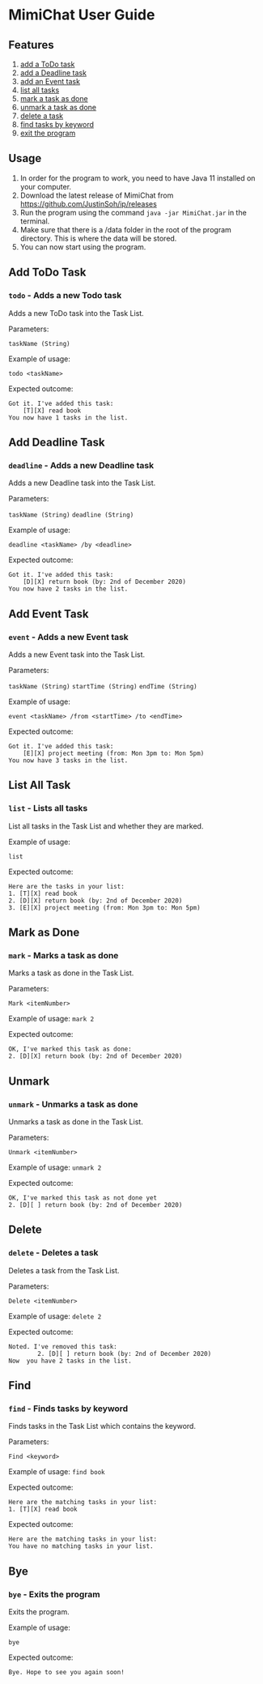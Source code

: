 # MimiChat User Guide

## Features 
1. [add a ToDo task](#add-todo-task)
2. [add a Deadline task](#add-deadline-task)
3. [add an Event task](#add-event-task)
4. [list all tasks](#list-all-task)
5. [mark a task as done](#mark-as-done)
6. [unmark a task as done](#unmark)
7. [delete a task](#delete)
8. [find tasks by keyword](#find)
9. [exit the program](#bye)

## Usage
1. In order for the program to work, you need to have Java 11 installed on your computer.
2. Download the latest release of MimiChat from https://github.com/JustinSoh/ip/releases
3. Run the program using the command `java -jar MimiChat.jar` in the terminal.
4. Make sure that there is a /data folder in the root of the program directory. This is where the data will be stored.
5. You can now start using the program.

## Add ToDo Task

### `todo` - Adds a new Todo task

Adds a new ToDo task into the Task List.

Parameters:

``taskName (String)``

Example of usage: 

`todo <taskName>`

Expected outcome:
```
Got it. I've added this task:
    [T][X] read book
You now have 1 tasks in the list.
```

## Add Deadline Task

### `deadline` - Adds a new Deadline task

Adds a new Deadline task into the Task List.

Parameters:

``taskName (String)``
``deadline (String)``

Example of usage:

`deadline <taskName> /by <deadline>`

Expected outcome:
```
Got it. I've added this task:
    [D][X] return book (by: 2nd of December 2020)
You now have 2 tasks in the list.

```

## Add Event Task

### `event` - Adds a new Event task

Adds a new Event task into the Task List.

Parameters:

``taskName (String)``
``startTime (String)``
``endTime (String)``

Example of usage:

```event <taskName> /from <startTime> /to <endTime>```

Expected outcome:
```
Got it. I've added this task:
    [E][X] project meeting (from: Mon 3pm to: Mon 5pm)
You now have 3 tasks in the list.
```


## List All Task

### `list` - Lists all tasks

List all tasks in the Task List and whether they are marked. 

Example of usage:

`list`

Expected outcome:
```
Here are the tasks in your list:
1. [T][X] read book
2. [D][X] return book (by: 2nd of December 2020)
3. [E][X] project meeting (from: Mon 3pm to: Mon 5pm)
```

## Mark as Done

### `mark` - Marks a task as done

Marks a task as done in the Task List. 

Parameters:

``Mark <itemNumber>``

Example of usage:
`mark 2`

Expected outcome:
``` 
OK, I've marked this task as done:
2. [D][X] return book (by: 2nd of December 2020)
```

## Unmark


### `unmark` - Unmarks a task as done

Unmarks a task as done in the Task List.

Parameters: 

``Unmark <itemNumber>``

Example of usage:
`unmark 2`

Expected outcome:
```
OK, I've marked this task as not done yet
2. [D][ ] return book (by: 2nd of December 2020)
```

## Delete

### `delete` - Deletes a task

Deletes a task from the Task List.

Parameters:

``Delete <itemNumber>``

Example of usage:
`delete 2`

Expected outcome:
```
Noted. I've removed this task:
        2. [D][ ] return book (by: 2nd of December 2020)
Now  you have 2 tasks in the list.
```

## Find

### `find` - Finds tasks by keyword

Finds tasks in the Task List which contains the keyword.

Parameters:

``Find <keyword>``

Example of usage:
`find book`

Expected outcome:
```
Here are the matching tasks in your list:
1. [T][X] read book
```

Expected outcome:
```
Here are the matching tasks in your list:
You have no matching tasks in your list.
```

## Bye

### `bye` - Exits the program

Exits the program.

Example of usage:

`bye`

Expected outcome:

```
Bye. Hope to see you again soon!
```




